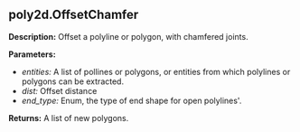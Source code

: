 ## poly2d.OffsetChamfer  
  
  
**Description:** Offset a polyline or polygon, with chamfered joints.  
  
**Parameters:**  
  * *entities:* A list of pollines or polygons, or entities from which polylines or polygons can be extracted.  
  * *dist:* Offset distance  
  * *end\_type:* Enum, the type of end shape for open polylines'.  
  
**Returns:** A list of new polygons.  
